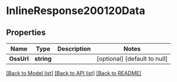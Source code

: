 # InlineResponse200120Data

## Properties
Name | Type | Description | Notes
------------ | ------------- | ------------- | -------------
**OssUrl** | **string** |  | [optional] [default to null]

[[Back to Model list]](../README.md#documentation-for-models) [[Back to API list]](../README.md#documentation-for-api-endpoints) [[Back to README]](../README.md)

